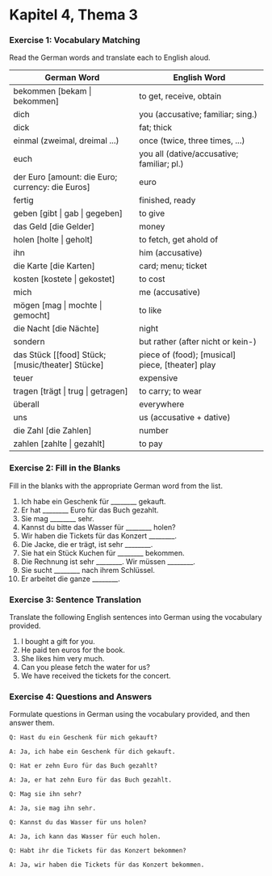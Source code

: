 # Kapitel 4, Thema 3

### Exercise 1: Vocabulary Matching

Read the German words and translate each to English aloud.

| German Word                                         | English Word                                       |
| --------------------------------------------------- | -------------------------------------------------- |
| bekommen \[bekam \| bekommen]                       | to get, receive, obtain                            |
| dich                                                | you (accusative; familiar; sing.)                  |
| dick                                                | fat; thick                                         |
| einmal (zweimal, dreimal ...)                       | once (twice, three times, ...)                     |
| euch                                                | you all (dative/accusative; familiar; pl.)         |
| der Euro \[amount: die Euro; currency: die Euros]   | euro                                               |
| fertig                                              | finished, ready                                    |
| geben \[gibt \| gab \| gegeben]                     | to give                                            |
| das Geld \[die Gelder]                              | money                                              |
| holen \[holte \| geholt]                            | to fetch, get ahold of                             |
| ihn                                                 | him (accusative)                                   |
| die Karte \[die Karten]                             | card; menu; ticket                                 |
| kosten \[kostete \| gekostet]                       | to cost                                            |
| mich                                                | me (accusative)                                    |
| mögen \[mag \| mochte \| gemocht]                   | to like                                            |
| die Nacht \[die Nächte]                             | night                                              |
| sondern                                             | but rather (after nicht or kein-)                  |
| das Stück \[\[food] Stück; \[music/theater] Stücke] | piece of (food); \[musical] piece, \[theater] play |
| teuer                                               | expensive                                          |
| tragen \[trägt \| trug \| getragen]                 | to carry; to wear                                  |
| überall                                             | everywhere                                         |
| uns                                                 | us (accusative + dative)                           |
| die Zahl \[die Zahlen]                              | number                                             |
| zahlen \[zahlte \| gezahlt]                         | to pay                                             |

### Exercise 2: Fill in the Blanks

Fill in the blanks with the appropriate German word from the list.

1. Ich habe ein Geschenk für \_\_\_\_\_\_\_\_ gekauft.
2. Er hat \_\_\_\_\_\_\_\_ Euro für das Buch gezahlt.
3. Sie mag \_\_\_\_\_\_\_\_ sehr.
4. Kannst du bitte das Wasser für \_\_\_\_\_\_\_\_ holen?
5. Wir haben die Tickets für das Konzert \_\_\_\_\_\_\_\_.
6. Die Jacke, die er trägt, ist sehr \_\_\_\_\_\_\_\_.
7. Sie hat ein Stück Kuchen für \_\_\_\_\_\_\_\_ bekommen.
8. Die Rechnung ist sehr \_\_\_\_\_\_\_\_. Wir müssen \_\_\_\_\_\_\_\_.
9. Sie sucht \_\_\_\_\_\_\_\_ nach ihrem Schlüssel.
10. Er arbeitet die ganze \_\_\_\_\_\_\_\_.

### Exercise 3: Sentence Translation

Translate the following English sentences into German using the vocabulary provided.

1. I bought a gift for you.
2. He paid ten euros for the book.
3. She likes him very much.
4. Can you please fetch the water for us?
5. We have received the tickets for the concert.

### Exercise 4: Questions and Answers

Formulate questions in German using the vocabulary provided, and then answer them.

`Q: Hast du ein Geschenk für mich gekauft?`&#x20;

`A: Ja, ich habe ein Geschenk für dich gekauft.`

`Q: Hat er zehn Euro für das Buch gezahlt?`&#x20;

`A: Ja, er hat zehn Euro für das Buch gezahlt.`

`Q: Mag sie ihn sehr?`&#x20;

`A: Ja, sie mag ihn sehr.`

`Q: Kannst du das Wasser für uns holen?`&#x20;

`A: Ja, ich kann das Wasser für euch holen.`

`Q: Habt ihr die Tickets für das Konzert bekommen?`&#x20;

`A: Ja, wir haben die Tickets für das Konzert bekommen.`
